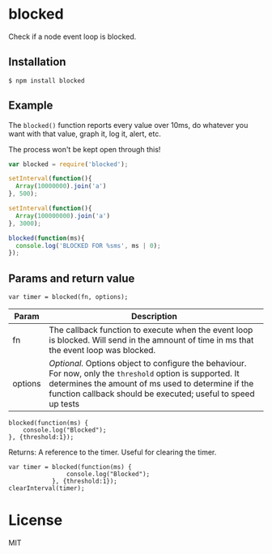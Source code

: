 
# blocked

  Check if a node event loop is blocked.

## Installation

```
$ npm install blocked
```

## Example

  The `blocked()` function reports every value over 10ms, do whatever
  you want with that value, graph it, log it, alert, etc.

  The process won't be kept open through this!

```js
var blocked = require('blocked');

setInterval(function(){
  Array(10000000).join('a')
}, 500);

setInterval(function(){
  Array(100000000).join('a')
}, 3000);

blocked(function(ms){
  console.log('BLOCKED FOR %sms', ms | 0);
});
```

## Params and return value

```
var timer = blocked(fn, options);
```

  
|  Param | Description |
|---	|---	|
|  fn 	| The callback function to execute when the event loop is blocked. Will send in the amnount of time in ms that the event loop was blocked. |
|  options 	| _Optional._ Options object to configure the behaviour. For now, only the `threshold` option is supported. It determines the amount of ms used to determine if the function callback should be executed; useful to speed up tests |

```
blocked(function(ms) {
    console.log("Blocked");
}, {threshold:1});
```
  
Returns: A reference to the timer. Useful for clearing the timer. 

```
var timer = blocked(function(ms) {
                console.log("Blocked");
            }, {threshold:1});
clearInterval(timer);
```


# License

  MIT

